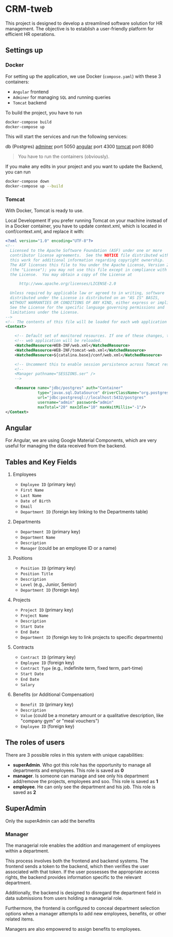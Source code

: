 # CRM-tweb

This project is designed to develop a streamlined software solution for HR management. The objective is to establish a user-friendly platform for efficient HR operations.

## Settings up

### Docker

For setting up the application, we use Docker (`compose.yaml`) with these 3 containers:

- `Angular` frontend
- `Adminer` for managing `SQL` and running queries
- `Tomcat` backend

To build the project, you have to run

```bash
docker-compose build
docker-compose up
```

This will start the services and run the following services:

db (Postgres)
[adminer](localhost:5050) port 5050
[angular](localhost:4300) port 4300
[tomcat](localhost:8080) port 8080

> You have to run the containers (obviously).

If you make any edits in your project and you want to update the Backend, you can run

```bash
docker-compose down
docker-compose up --build
```

### Tomcat

With Docker, Tomcat is ready to use.

Local Development
If you prefer running Tomcat on your machine instead of in a Docker container, you have to update context.xml, which is located in conf/context.xml, and replace it with:

```xml
<?xml version="1.0" encoding="UTF-8"?>
<!--
  Licensed to the Apache Software Foundation (ASF) under one or more
  contributor license agreements.  See the NOTICE file distributed with
  this work for additional information regarding copyright ownership.
  The ASF licenses this file to You under the Apache License, Version 2.0
  (the "License"); you may not use this file except in compliance with
  the License.  You may obtain a copy of the License at

      http://www.apache.org/licenses/LICENSE-2.0

  Unless required by applicable law or agreed to in writing, software
  distributed under the License is distributed on an "AS IS" BASIS,
  WITHOUT WARRANTIES OR CONDITIONS OF ANY KIND, either express or implied.
  See the License for the specific language governing permissions and
  limitations under the License.
-->
<!-- The contents of this file will be loaded for each web application -->
<Context>

    <!-- Default set of monitored resources. If one of these changes, the    -->
    <!-- web application will be reloaded.                                   -->
    <WatchedResource>WEB-INF/web.xml</WatchedResource>
    <WatchedResource>WEB-INF/tomcat-web.xml</WatchedResource>
    <WatchedResource>${catalina.base}/conf/web.xml</WatchedResource>

    <!-- Uncomment this to enable session persistence across Tomcat restarts -->
    <!--
    <Manager pathname="SESSIONS.ser" />
    -->

    <Resource name="jdbc/postgres" auth="Container"
              type="javax.sql.DataSource" driverClassName="org.postgresql.Driver"
              url="jdbc:postgresql://localhost:5432/postgres"
              username="admin" password="admin"
              maxTotal="20" maxIdle="10" maxWaitMillis="-1"/>
</Context>
```

## Angular

For Angular, we are using Google Material Components, which are very useful for managing the data received from the backend.

## Tables and Key Fields

1. Employees
   - `Employee ID` (primary key)
   - `First Name`
   - `Last Name`
   - `Date of Birth`
   - `Email`
   - `Department ID` (foreign key linking to the Departments table)

2. Departments
   - `Department ID` (primary key)
   - `Department Name`
   - `Description`
   - `Manager` (could be an employee ID or a name)

3. Positions
   - `Position ID` (primary key)
   - `Position Title`
   - `Description`
   - `Level` (e.g., Junior, Senior)
   - `Department ID` (foreign key)

4. Projects
   - `Project ID` (primary key)
   - `Project Name`
   - `Description`
   - `Start Date`
   - `End Date`
   - `Department ID` (foreign key to link projects to specific departments)

5. Contracts
   - `Contract ID` (primary key)
   - `Employee ID` (foreign key)
   - `Contract Type` (e.g., indefinite term, fixed term, part-time)
   - `Start Date`
   - `End Date`
   - `Salary`

6. Benefits (or Additional Compensation)
   - `Benefit ID` (primary key)
   - `Description`
   - `Value` (could be a monetary amount or a qualitative description, like "company gym" or "meal vouchers")
   - `Employee ID` (foreign key)

<!-- TODO add er image for design schema -->

## The roles of users

There are 3 possible roles in this system with unique capabilities:

- **superAdmin**. Who got this role has the opportunity to manage all departments and employees. This role is saved as **0**
- **manager**. Is someone can manage and see only his department add/remove the projects, employees and soo. This role is saved as **1**
- **employee**. He can only see the department and his job. This role is saved as **2**

## SuperAdmin

Only the superAdmin can add the benefits

### Manager

The managerial role enables the addition and management of employees within a department.

This process involves both the frontend and backend systems. The frontend sends a token to the backend, which then verifies the user associated with that token. If the user possesses the appropriate access rights, the backend provides information specific to the relevant department.

Additionally, the backend is designed to disregard the department field in data submissions from users holding a managerial role.

Furthermore, the frontend is configured to conceal department selection options when a manager attempts to add new employees, benefits, or other related items.

Managers are also empowered to assign benefits to employees.

